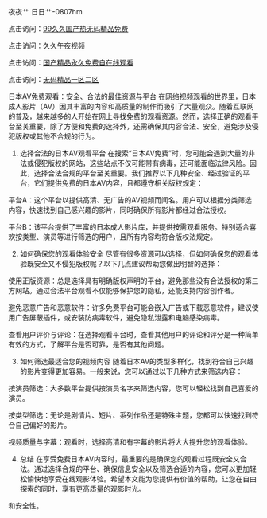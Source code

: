 夜夜艹 日日艹-0807hm

点击访问：<a href="https://tfda.pages.dev/">99久久国产热无码精品免费</a>

点击访问：<a href="https://heiliaowzu4ur.pages.dev">久久午夜视频</a>

点击访问：<a href="https://bered.pages.dev/">国产精品永久免费自在线观看</a>

点击访问：<a href="https://cfad.pages.dev/">无码精品一区二区</a>

日本AV免费观看：安全、合法的最佳资源与平台
在网络视频观看的世界里，日本成人影片（AV）因其丰富的内容和高质量的制作而吸引了大量观众。随着互联网的普及，越来越多的人开始在网上寻找免费的观看资源。然而，选择正确的观看平台至关重要，除了方便和免费的选择外，还需确保其内容合法、安全，避免涉及侵犯版权或其他不合规的行为。

1. 选择合法的日本AV观看平台
在搜索“日本AV免费”时，您可能会遇到大量的非法或侵犯版权的网站，这些站点不仅可能带有病毒，还可能面临法律风险。因此，选择合法合规的平台至关重要。我们推荐以下几种安全、经过验证的平台，它们提供免费的日本AV内容，且都遵守相关版权规定：

平台A：这个平台以提供高清、无广告的AV视频而闻名。用户可以根据分类筛选内容，快速找到自己感兴趣的影片，同时确保所有影片都经过合法授权。

平台B：该平台提供了丰富的日本成人影片库，并提供按需观看服务。特别适合喜欢按类型、演员等进行筛选的用户，且所有内容均符合版权法规定。

2. 如何确保您的观看体验安全
尽管有很多资源可以选择，但如何确保您的观看体验既安全又不侵犯版权呢？以下几点建议帮助您做出明智的选择：

使用正版资源：总是选择具有明确版权声明的平台，避免那些没有合法授权的第三方网站。通过合法平台观看不仅能够保护您的隐私，还能支持内容创作者。

避免恶意广告和恶意软件：许多免费平台可能会嵌入广告或下载恶意软件，建议使用广告屏蔽插件，或安装防病毒软件，避免隐私泄露和电脑感染病毒。

查看用户评价与评论：在选择观看平台时，查看其他用户的评论和评分是一种简单有效的方式，了解平台是否可靠，是否有其他问题。

3. 如何筛选最适合您的视频内容
随着日本AV的类型多样化，找到符合自己兴趣的影片变得更加容易。一般来说，您可以通过以下几种方式来筛选内容：

按演员筛选：大多数平台提供按演员名字来筛选内容，您可以轻松找到自己喜爱的演员。

按类型筛选：无论是剧情片、短片、系列作品还是特殊主题，您都可以快速找到符合自己偏好的影片。

视频质量与字幕：观看时，选择高清和有字幕的影片将大大提升您的观看体验。

4. 总结
在享受免费日本AV内容时，最重要的是确保您的观看过程既安全又合法。通过选择合规的平台、确保信息安全以及筛选合适的内容，您可以更加轻松愉快地享受在线观影体验。希望本文能为您提供有价值的帮助，让您在自由探索的同时，享有更高质量的观影时光。

和安全性。

<span style="display:none;">[Canonical link](https://github.com/zzy1238/56767 ）</span>
